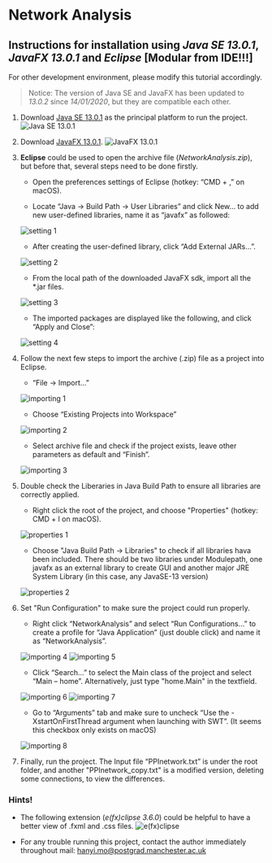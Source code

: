 
# Network Analysis

## Instructions for installation using *Java SE 13.0.1*, *JavaFX 13.0.1* and *Eclipse* [**Modular from IDE!!!**]

For other development environment, please modify this tutorial accordingly.

> Notice: The version of Java SE and JavaFX has been updated to *13.0.2* since *14/01/2020*, but they are compatible each other.

1. Download [Java SE 13.0.1](https://www.oracle.com/technetwork/java/javase/downloads/index.html) as the principal platform to run the project.
![Java SE 13.0.1](./pics/jdk13.png)

2. Download [JavaFX 13.0.1](https://gluonhq.com/products/javafx/).
![JavaFX 13.0.1](./pics/javafx.png)

3. **Eclipse** could be used to open the archive file (*NetworkAnalysis.zip*), but before that, several steps need to be done firstly.
   * Open the preferences settings of Eclipse (hotkey: “CMD + ,” on macOS).

   * Locate “Java -> Build Path -> User Libraries” and click New… to add new user-defined libraries, name it as “javafx” as followed:

   ![setting 1](./pics/setting1.png)

   * After creating the user-defined library, click “Add External JARs…”.

   ![setting 2](./pics/setting2.png)

   * From the local path of the downloaded JavaFX sdk, import all the *.jar files.

   ![setting 3](./pics/setting3.png)

   * The imported packages are displayed like the following, and click “Apply and Close”:

   ![setting 4](./pics/setting4.png)

4. Follow the next few steps to import the archive (.zip) file as a project into Eclipse.
   * “File -> Import…”

   ![importing 1](./pics/importing1.png)

   * Choose “Existing Projects into Workspace”

   ![importing 2](./pics/importing2.png)

   * Select archive file and check if the project exists, leave other parameters as default and “Finish”.

   ![importing 3](./pics/importing3.png)

5. Double check the Liberaries in Java Build Path to ensure all libraries are correctly applied.

   * Right click the root of the project, and choose "Properties" (hotkey: CMD + l on macOS).

   ![properties 1](./pics/properties1.png)

   * Choose "Java Build Path -> Libraries" to check if all libraries hava been included. There should be two libraries under Modulepath, one javafx as an external library to create GUI and another major JRE System Library (in this case, any JavaSE-13 version)

   ![properties 2](./pics/properties2.png)

6. Set "Run Configuration" to make sure the project could run properly.

   * Right click “NetworkAnalysis” and select “Run Configurations…” to create a profile for “Java Application” (just double click) and name it as “NetworkAnalysis”.

   ![importing 4](./pics/importing4.png)
   ![importing 5](./pics/importing5.png)

   * Click “Search…” to select the Main class of the project and select “Main – home”. Alternatively, just type "home.Main" in the textfield.

   ![importing 6](./pics/importing6.png)
   ![importing 7](./pics/importing7.png)

   * Go to “Arguments” tab and make sure to uncheck “Use the -XstartOnFirstThread argument when launching with SWT”. (It seems this checkbox only exists on macOS)

   ![importing 8](./pics/importing8.png)

7. Finally, run the project. The Input file “PPInetwork.txt” is under the root folder, and another "PPInetwork_copy.txt" is a modified version, deleting some connections, to view the differences.

### Hints!

* The following extension (*e(fx)clipse 3.6.0*) could be helpful to have a better view of .fxml and .css files.
![e(fx)clipse](./pics/efxclipse.png)

* For any trouble running this project, contact the author immediately throughout mail: hanyi.mo@postgrad.manchester.ac.uk